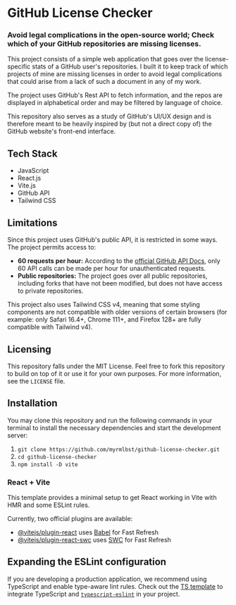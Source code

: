 # GitHub License Checker

### Avoid legal complications in the open-source world; Check which of your GitHub repositories are missing licenses.

This project consists of a simple web application that goes over the license-specific stats of a GitHub user's repositories. 
I built it to keep track of which projects of mine are missing licenses in order to avoid legal complications that could arise from a lack of such a document in any of my work.

The project uses GitHub's Rest API to fetch information, and the repos are displayed in alphabetical order and may be filtered by language of choice.

This repository also serves as a study of GitHub's UI/UX design and is therefore meant to be heavily inspired by (but not a direct copy of) the GitHub website's front-end interface.

## Tech Stack
- JavaScript
- React.js
- Vite.js
- GitHub API
- Tailwind CSS

## Limitations
Since this project uses GitHub's public API, it is restricted in some ways. The project permits access to:
- **60 requests per hour:** According to the [official GitHub API Docs](https://docs.github.com/en/rest/using-the-rest-api/rate-limits-for-the-rest-api?apiVersion=2022-11-28), only 60 API calls can be made per hour for unauthenticated requests.
- **Public repositories:** The project goes over all public repositories, including forks that have not been modified, but does not have access to private repositories.

This project also uses Tailwind CSS v4, meaning that some styling components are not compatible with older versions of certain browsers (for example: only Safari 16.4+, Chrome 111+, and Firefox 128+ are fully compatible with Tailwind v4).

## Licensing
This repository falls under the MIT License. 
Feel free to fork this repository to build on top of it or use it for your own purposes.
For more information, see the ```LICENSE``` file.

## Installation
You may clone this repository and run the following commands in your terminal
to install the necessary dependencies and start the development server:
1. ```git clone https://github.com/myrmlbst/github-license-checker.git```
2. ```cd github-license-checker```
3. ```npm install -D vite```

### React + Vite
This template provides a minimal setup to get React working in Vite with HMR and some ESLint rules.

Currently, two official plugins are available:

- [@vitejs/plugin-react](https://github.com/vitejs/vite-plugin-react/blob/main/packages/plugin-react/README.md) uses [Babel](https://babeljs.io/) for Fast Refresh
- [@vitejs/plugin-react-swc](https://github.com/vitejs/vite-plugin-react-swc) uses [SWC](https://swc.rs/) for Fast Refresh

## Expanding the ESLint configuration
If you are developing a production application, we recommend using TypeScript and enable type-aware lint rules. 
Check out the [TS template](https://github.com/vitejs/vite/tree/main/packages/create-vite/template-react-ts) to integrate TypeScript and [`typescript-eslint`](https://typescript-eslint.io) in your project.
